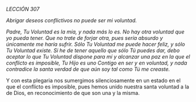 *LECCIÓN 307*

*Abrigar deseos conflictivos no puede ser mi voluntad.*

_Padre, Tu Voluntad es la mía, y nada más lo es. No hay otra voluntad que yo pueda tener. Que no trate de forjar otra, pues sería absurdo y únicamente me haría sufrir. Sólo Tu Voluntad me puede hacer feliz, y sólo Tu Voluntad existe. Si he de tener aquello que sólo Tú puedes dar, debo aceptar lo que Tu Voluntad dispone para mí y alcanzar una paz en la que el conflicto es imposible, Tu Hijo es uno Contigo en ser y en voluntad, y nada contradice la santa verdad de que aún soy tal como Tú me creaste._

Y con esta plegaria nos sumergimos silenciosamente en un estado en el que el conflicto es imposible, pues hemos unido nuestra santa voluntad a la de Dios, en reconocimiento de que son una y la misma.